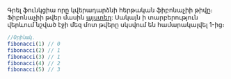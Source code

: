 Գրել ֆունկցիա որը կվերադարձնի հերթական ֆիբոնաչիի թիվը։ Ֆիբոնաչիի թվեր մասին [այստեղ](https://hy.wikipedia.org/wiki/Ֆիբոնաչիի_թվեր): 
Սակայն ի տարբերություն վերևում նշված էջի մեզ մոտ թվերը սկսվում են համարակալվել 1-ից։ 
```javascript 
//Օրինակ․
fibonacci(1) // 0
fibonacci(2) // 1
fibonacci(3) // 1
fibonacci(4) // 2
fibonacci(5) // 3
```
